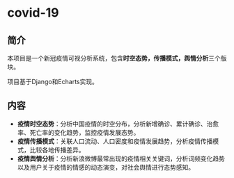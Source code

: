 # covid-19
## 简介
本项目是一个新冠疫情可视分析系统，包含**时空态势，传播模式，舆情分析**三个版块。

项目基于Django和Echarts实现。

## 内容
- **疫情时空态势**：分析中国疫情的时空分布，分析新增确诊、累计确诊、治愈率、死亡率的变化趋势，监控疫情发展态势。
- **疫情传播模式**：关联人口流动、人口密度和疫情发展趋势，分析疫情传播模式，比较各地传播差异。
- **疫情舆情分析**：分析新浪微博最常出现的疫情相关关键词，分析词频变化趋势以及用户关于疫情的情感的动态演变，对社会舆情进行态势感知。